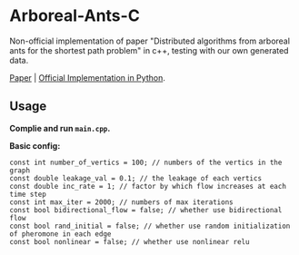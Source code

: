 # Arboreal-Ants-C

Non-official implementation of paper "Distributed algorithms from arboreal ants for the shortest path problem" in c++, testing with our own generated data.

[Paper](https://www.pnas.org/doi/abs/10.1073/pnas.2207959120) | [Official Implementation in Python](https://github.com/shivamg13/Arboreal-Ants).

## Usage ##
**Complie and run `main.cpp`.**

**Basic config:**

	const int number_of_vertics = 100; // numbers of the vertics in the graph
	const double leakage_val = 0.1; // the leakage of each vertics
	const double inc_rate = 1; // factor by which flow increases at each time step
	const int max_iter = 2000; // numbers of max iterations
	const bool bidirectional_flow = false; // whether use bidirectional flow
	const bool rand_initial = false; // whether use random initialization of pheromone in each edge
	const bool nonlinear = false; // whether use nonlinear relu